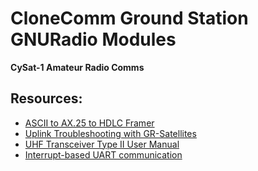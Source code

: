 # CloneComm Ground Station GNURadio Modules
**CySat-1 Amateur Radio Comms**

## Resources:
- [ASCII to AX.25 to HDLC Framer](https://notblackmagic.com/bitsnpieces/ax.25/)
- [Uplink Troubleshooting with GR-Satellites](https://github.com/daniestevez/gr-satellites/discussions/394)
- [UHF Transceiver Type II User Manual](https://iastate.app.box.com/file/1026704508750)
- [Interrupt-based UART communication](https://www.youtube.com/watch?v=bj1dtlxjI90)
